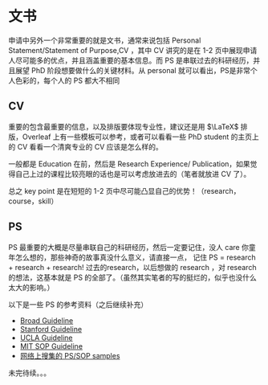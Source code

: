 # 文书

申请中另外一个非常重要的就是文书，通常来说包括 Personal Statement/Statement of Purpose,CV ，其中 CV 讲究的是在 1-2 页中展现申请人尽可能多的优点，并且涵盖重要的基本信息。而 PS 是串联过去的科研经历，并且展望 PhD 阶段想要做什么的关键材料。从 personal 就可以看出，PS是非常个人色彩的，每个人的 PS 都大不相同

## CV

重要的包含最重要的信息，以及排版要体现专业性，建议还是用 $\LaTeX$ 排版，Overleaf 上有一些模板可以参考，或者可以看看一些 PhD student 的主页上的 CV 看看一个清爽专业的 CV 应该是怎么样的。

一般都是 Education 在前，然后是 Research Experience/ Publication，如果觉得自己上过的课程比较亮眼的话也是可以考虑放进去的（笔者就放进 CV 了）。

总之 key point 是在短短的 1-2 页中尽可能凸显自己的优势！（research，course，skill）

 
## PS

PS 最重要的大概是尽量串联自己的科研经历，然后一定要记住，没人 care 你童年怎么想的，那些神奇的故事真没什么意义，请直接一点， 记住 PS = research + research + research! 过去的research，以后想做的 research ，对 research 的想法，这基本就是 PS 的全部了。（虽然其实笔者的写的挺烂的，似乎也没什么太大的影响。）

以下是一些 PS 的参考资料（之后继续补充）



* [Broad Guideline](https://mitcommlab.mit.edu/broad/commkit/graduate-school-personal-statement/)
* [Stanford Guideline](https://ed.stanford.edu/sites/default/files/statement-of-purpose_u.d_2013.pdf)
* [UCLA Guideline](https://grad.ucla.edu/asis/agep/advsopstem.pdf)
* [MIT SOP Guideline](https://web.mit.edu/msrp/myMSRP/docs/Statement%20of%20purpose%20guidelines.pdf)
* [网络上搜集的 PS/SOP samples](https://github.com/CompBio-PhD-cn/handbook/tree/main/files/samples)

未完待续。。。